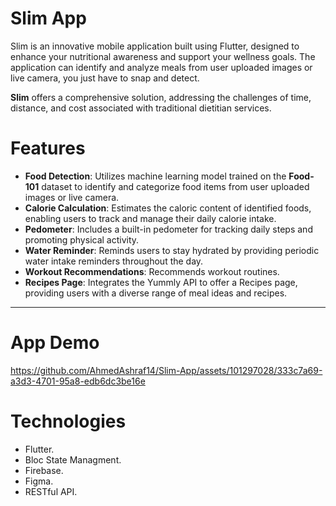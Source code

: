 # Slim App
Slim is an innovative mobile application built using Flutter, designed to enhance your nutritional awareness and support your wellness goals.
The application can identify and analyze meals from user uploaded images or live camera, you just have to snap and detect.

__Slim__ offers a comprehensive solution, addressing the challenges of time, distance, and cost associated with traditional dietitian services.

# Features
- __Food Detection__: Utilizes machine learning model trained on the __Food-101__ dataset to identify and categorize food items from user uploaded images or live camera.
- __Calorie Calculation__: Estimates the caloric content of identified foods, enabling users to track and manage their daily calorie intake.
- __Pedometer__: Includes a built-in pedometer for tracking daily steps and promoting physical activity.
- __Water Reminder__: Reminds users to stay hydrated by providing periodic water intake reminders throughout the day.
- __Workout Recommendations__: Recommends workout routines.
- __Recipes Page__: Integrates the Yummly API to offer a Recipes page, providing users with a diverse range of meal ideas and recipes.
---
# App Demo

https://github.com/AhmedAshraf14/Slim-App/assets/101297028/333c7a69-a3d3-4701-95a8-edb6dc3be16e

# Technologies
- Flutter.
- Bloc State Managment.
- Firebase.
- Figma.
- RESTful API.
